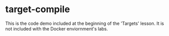 # target-compile
This is the code demo included at the beginning of the 'Targets' lesson. It is not included with the Docker enviornment's labs.
